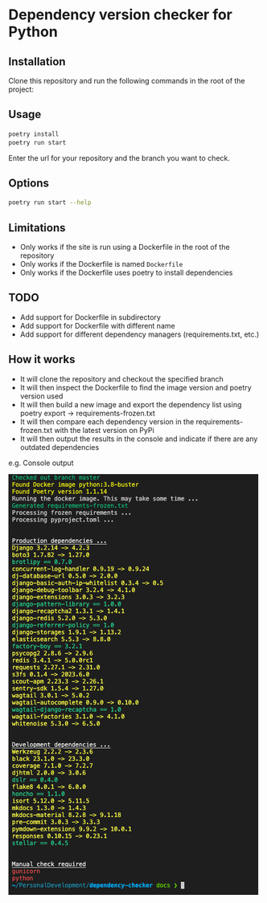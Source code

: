 # Dependency version checker for Python

## Installation

Clone this repository and run the following commands in the root of the project:

## Usage

```bash
poetry install
poetry run start
```

Enter the url for your repository and the branch you want to check.

## Options

```bash
poetry run start --help
```

## Limitations

- Only works if the site is run using a Dockerfile in the root of the repository
- Only works if the Dockerfile is named `Dockerfile`
- Only works if the Dockerfile uses poetry to install dependencies

## TODO

- Add support for Dockerfile in subdirectory
- Add support for Dockerfile with different name
- Add support for different dependency managers (requirements.txt, etc.)

## How it works

- It will clone the repository and checkout the specified branch
- It will then inspect the Dockerfile to find the image version and poetry version used
- It will then build a new image and export the dependency list using poetry export -> requirements-frozen.txt
- It will then compare each dependency version in the requirements-frozen.txt with the latest version on PyPi
- It will then output the results in the console and indicate if there are any outdated dependencies

e.g. Console output

![Console ouput](./docs/console.png?raw=true "Console output")
